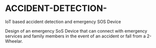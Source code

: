 # ACCIDENT-DETECTION-
IoT based accident detection and emergency SOS Device

Design of an emergency SoS Device that can connect with emergency services and family members in the event of an accident or fall from a 2-Wheelar.

